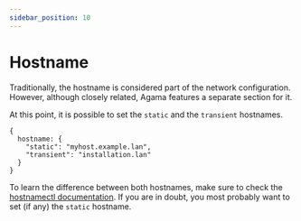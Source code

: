 ```yaml
---
sidebar_position: 10
---
```


# Hostname

Traditionally, the hostname is considered part of the network configuration. However, although
closely related, Agama features a separate section for it.

At this point, it is possible to set the `static` and the `transient` hostnames.

```jsonnet
{
  hostname: {
    "static": "myhost.example.lan",
    "transient": "installation.lan"
  }
}
```

To learn the difference between both hostnames, make sure to check the
[hostnamectl documentation](https://manpages.opensuse.org/Tlmbleweed/systemd/hostnamectl.1.en.html).
If you are in doubt, you most probably want to set (if any) the `static` hostname.
